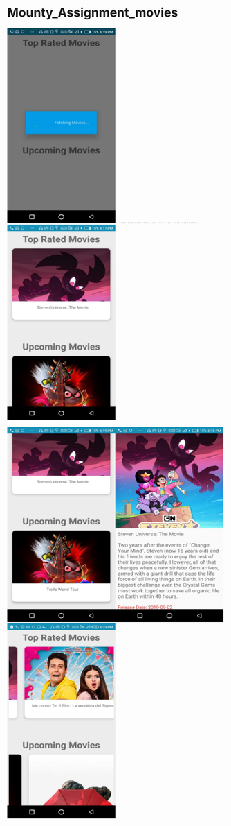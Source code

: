 # Mounty_Assignment_movies

<img src="https://github.com/komal-kss/Mounty_Assignment_movies/blob/master/Images/m1.jpeg"
alt="" width="250" height="450" />................................................<img src="https://github.com/komal-kss/Mounty_Assignment_movies/blob/master/Images/m2.jpeg"
alt="" width="250" height="450" />


<img src="https://github.com/komal-kss/Mounty_Assignment_movies/blob/master/Images/m3.jpeg"
alt="" width="250" height="450" /><img src="https://github.com/komal-kss/Mounty_Assignment_movies/blob/master/Images/m4.jpeg"
alt="" width="250" height="450" /> <img src="https://github.com/komal-kss/Mounty_Assignment_movies/blob/master/Images/m5.jpeg"
alt="" width="250" height="450" />
